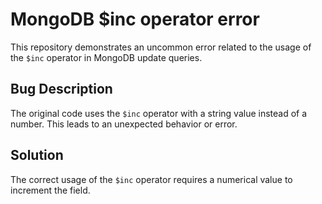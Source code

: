 # MongoDB $inc operator error
This repository demonstrates an uncommon error related to the usage of the `$inc` operator in MongoDB update queries.

## Bug Description
The original code uses the `$inc` operator with a string value instead of a number. This leads to an unexpected behavior or error.

## Solution
The correct usage of the `$inc` operator requires a numerical value to increment the field.
